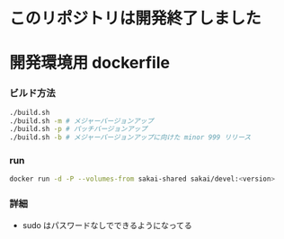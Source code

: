 # このリポジトリは開発終了しました

# 開発環境用 dockerfile

### ビルド方法

```bash
./build.sh
./build.sh -m # メジャーバージョンアップ
./build.sh -p # パッチバージョンアップ
./build.sh -b # メジャーバージョンアップに向けた minor 999 リリース
```

### run

```bash
docker run -d -P --volumes-from sakai-shared sakai/devel:<version>
```

### 詳細

* sudo はパスワードなしでできるようになってる
